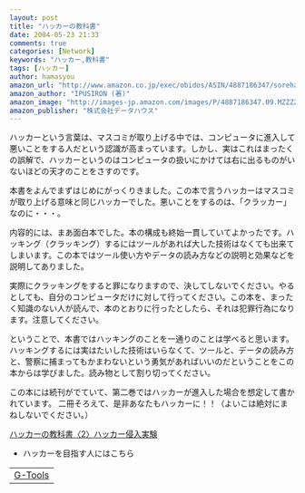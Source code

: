 ```yaml
---
layout: post
title: "ハッカーの教科書"
date: 2004-05-23 21:33
comments: true
categories: [Network]
keywords: "ハッカー,教科書"
tags: [ハッカー]
author: hamasyou
amazon_url: "http://www.amazon.co.jp/exec/obidos/ASIN/4887186347/sorehabooks-22"
amazon_author: "IPUSIRON (著)"
amazon_image: "http://images-jp.amazon.com/images/P/4887186347.09.MZZZZZZZ.jpg"
amazon_publisher: "株式会社データハウス"
---
```


ハッカーという言葉は、マスコミが取り上げる中では、コンピュータに進入して悪いことをする人だという認識が高まっています。しかし、実はこれはまったくの誤解で、ハッカーというのはコンピュータの扱いにかけては右に出るものがいないほどの天才のことをさすのです。


<!-- more -->

本書をよんでまずはじめにがっくりきました。この本で言うハッカーはマスコミが取り上げる意味と同じハッカーでした。悪いことをするのは、「クラッカー」なのに・・・。

内容的には、まあ面白本でした。本の構成も終始一貫していてよかったです。ハッキング（クラッキング）するにはツールがあれば大した技術はなくても出来てしまいます。この本ではツール使い方やデータの読み方などの説明と効果などを説明してありました。

実際にクラッキングをすると罪になりますので、決してしないでください。やるとしても、自分のコンピュータだけに対して行ってください。この本を、まったく知識のない人が読んで、本のとおりに行ったとしたら、それは犯罪行為になります。注意してください。

ということで、本書ではハッキングのことを一通りのことは学べると思います。ハッキングするには実はたいした技術はいらなくて、ツールと、データの読み方と、警察に捕まってもかまわないという勇気があればいいのだということをこの本からは学びました。読み物として割り切ってください。

この本には続刊がでていて、第二巻ではハッカーが進入した場合を想定して書かれています。
二冊そろえて、是非あなたもハッカーに！！（よいこは絶対にまねしないでください。）

<a href="http://www.amazon.co.jp/exec/obidos/ASIN/488718686X/sorehabooks-22" rel="external nofollow">ハッカーの教科書〈2〉ハッカー侵入実験</a>

+ ハッカーを目指す人にはこちら

<div class="rakuten"><table width="400" border="0" cellpadding="5"><tr><td colspan="2"><a href="http://www.amazon.co.jp/exec/obidos/ASIN/488718686X/sorehabooks-22/" rel="external nofollow">G-Tools</a></font><br /></td></tr></table></div>




